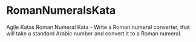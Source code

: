 # RomanNumeralsKata
Agile Katas Roman Numeral Kata - Write a Roman numeral converter, that will take a standard Arabic number and convert it to a Roman numeral.
